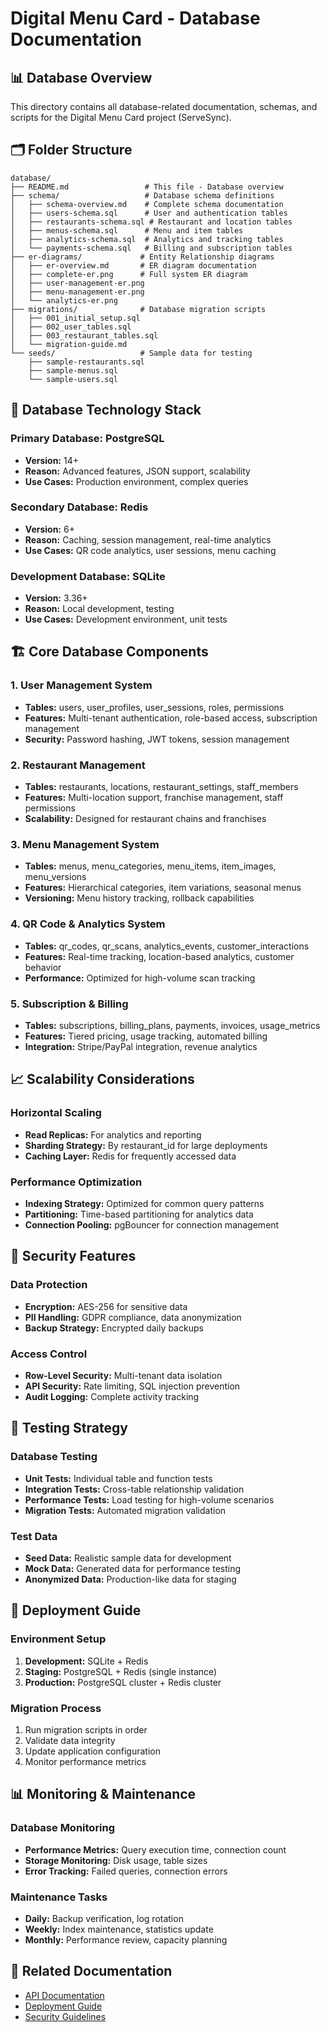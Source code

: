 # Digital Menu Card - Database Documentation

## 📊 Database Overview
This directory contains all database-related documentation, schemas, and scripts for the Digital Menu Card project (ServeSync).

## 🗂️ Folder Structure

```
database/
├── README.md                 # This file - Database overview
├── schema/                   # Database schema definitions
│   ├── schema-overview.md    # Complete schema documentation
│   ├── users-schema.sql      # User and authentication tables
│   ├── restaurants-schema.sql # Restaurant and location tables
│   ├── menus-schema.sql      # Menu and item tables
│   ├── analytics-schema.sql  # Analytics and tracking tables
│   └── payments-schema.sql   # Billing and subscription tables
├── er-diagrams/             # Entity Relationship diagrams
│   ├── er-overview.md       # ER diagram documentation
│   ├── complete-er.png      # Full system ER diagram
│   ├── user-management-er.png
│   ├── menu-management-er.png
│   └── analytics-er.png
├── migrations/              # Database migration scripts
│   ├── 001_initial_setup.sql
│   ├── 002_user_tables.sql
│   ├── 003_restaurant_tables.sql
│   └── migration-guide.md
└── seeds/                   # Sample data for testing
    ├── sample-restaurants.sql
    ├── sample-menus.sql
    └── sample-users.sql
```

## 🎯 Database Technology Stack

### Primary Database: PostgreSQL
- **Version:** 14+
- **Reason:** Advanced features, JSON support, scalability
- **Use Cases:** Production environment, complex queries

### Secondary Database: Redis
- **Version:** 6+
- **Reason:** Caching, session management, real-time analytics
- **Use Cases:** QR code analytics, user sessions, menu caching

### Development Database: SQLite
- **Version:** 3.36+
- **Reason:** Local development, testing
- **Use Cases:** Development environment, unit tests

## 🏗️ Core Database Components

### 1. User Management System
- **Tables:** users, user_profiles, user_sessions, roles, permissions
- **Features:** Multi-tenant authentication, role-based access, subscription management
- **Security:** Password hashing, JWT tokens, session management

### 2. Restaurant Management
- **Tables:** restaurants, locations, restaurant_settings, staff_members
- **Features:** Multi-location support, franchise management, staff permissions
- **Scalability:** Designed for restaurant chains and franchises

### 3. Menu Management System
- **Tables:** menus, menu_categories, menu_items, item_images, menu_versions
- **Features:** Hierarchical categories, item variations, seasonal menus
- **Versioning:** Menu history tracking, rollback capabilities

### 4. QR Code & Analytics System
- **Tables:** qr_codes, qr_scans, analytics_events, customer_interactions
- **Features:** Real-time tracking, location-based analytics, customer behavior
- **Performance:** Optimized for high-volume scan tracking

### 5. Subscription & Billing
- **Tables:** subscriptions, billing_plans, payments, invoices, usage_metrics
- **Features:** Tiered pricing, usage tracking, automated billing
- **Integration:** Stripe/PayPal integration, revenue analytics

## 📈 Scalability Considerations

### Horizontal Scaling
- **Read Replicas:** For analytics and reporting
- **Sharding Strategy:** By restaurant_id for large deployments
- **Caching Layer:** Redis for frequently accessed data

### Performance Optimization
- **Indexing Strategy:** Optimized for common query patterns
- **Partitioning:** Time-based partitioning for analytics data
- **Connection Pooling:** pgBouncer for connection management

## 🔐 Security Features

### Data Protection
- **Encryption:** AES-256 for sensitive data
- **PII Handling:** GDPR compliance, data anonymization
- **Backup Strategy:** Encrypted daily backups

### Access Control
- **Row-Level Security:** Multi-tenant data isolation
- **API Security:** Rate limiting, SQL injection prevention
- **Audit Logging:** Complete activity tracking

## 🧪 Testing Strategy

### Database Testing
- **Unit Tests:** Individual table and function tests
- **Integration Tests:** Cross-table relationship validation
- **Performance Tests:** Load testing for high-volume scenarios
- **Migration Tests:** Automated migration validation

### Test Data
- **Seed Data:** Realistic sample data for development
- **Mock Data:** Generated data for performance testing
- **Anonymized Data:** Production-like data for staging

## 🚀 Deployment Guide

### Environment Setup
1. **Development:** SQLite + Redis
2. **Staging:** PostgreSQL + Redis (single instance)
3. **Production:** PostgreSQL cluster + Redis cluster

### Migration Process
1. Run migration scripts in order
2. Validate data integrity
3. Update application configuration
4. Monitor performance metrics

## 📊 Monitoring & Maintenance

### Database Monitoring
- **Performance Metrics:** Query execution time, connection count
- **Storage Monitoring:** Disk usage, table sizes
- **Error Tracking:** Failed queries, connection errors

### Maintenance Tasks
- **Daily:** Backup verification, log rotation
- **Weekly:** Index maintenance, statistics update
- **Monthly:** Performance review, capacity planning

## 🔗 Related Documentation
- [API Documentation](../docs/API.md)
- [Deployment Guide](../docs/DEPLOYMENT.md)
- [Security Guidelines](../docs/SECURITY.md)